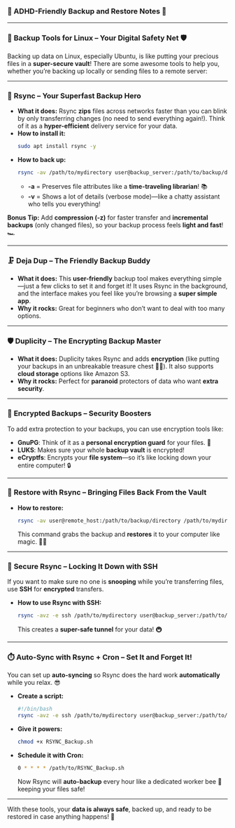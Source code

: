 ### 🧠 ADHD-Friendly Backup and Restore Notes 🧠

---

### 🔄 **Backup Tools for Linux** – Your Digital Safety Net 🛡️

Backing up data on Linux, especially Ubuntu, is like putting your precious files in a **super-secure vault**! There are some awesome tools to help you, whether you’re backing up locally or sending files to a remote server:

---

### 🚀 **Rsync** – Your Superfast Backup Hero
- **What it does:** Rsync **zips** files across networks faster than you can blink by only transferring changes (no need to send everything again!). Think of it as a **hyper-efficient** delivery service for your data.
- **How to install it:**
  ```bash
  sudo apt install rsync -y
  ```
- **How to back up:**
  ```bash
  rsync -av /path/to/mydirectory user@backup_server:/path/to/backup/directory
  ```
  - **-a** = Preserves file attributes like a **time-traveling librarian**! 📚
  - **-v** = Shows a lot of details (verbose mode)—like a chatty assistant who tells you everything!

**Bonus Tip:** Add **compression (-z)** for faster transfer and **incremental backups** (only changed files), so your backup process feels **light and fast**! 🏎️

---

### 🗜️ **Deja Dup** – The Friendly Backup Buddy
- **What it does:** This **user-friendly** backup tool makes everything simple—just a few clicks to set it and forget it! It uses Rsync in the background, and the interface makes you feel like you’re browsing a **super simple app**. 
- **Why it rocks:** Great for beginners who don’t want to deal with too many options.

---

### 🛡️ **Duplicity** – The Encrypting Backup Master
- **What it does:** Duplicity takes Rsync and adds **encryption** (like putting your backups in an unbreakable treasure chest 🏴‍☠️). It also supports **cloud storage** options like Amazon S3.
- **Why it rocks:** Perfect for **paranoid** protectors of data who want **extra security**.

---

### 🔐 **Encrypted Backups** – Security Boosters
To add extra protection to your backups, you can use encryption tools like:
- **GnuPG**: Think of it as a **personal encryption guard** for your files. 🔑
- **LUKS**: Makes sure your whole **backup vault** is encrypted!
- **eCryptfs**: Encrypts your **file system**—so it’s like locking down your entire computer! 🔒

---

### 🔄 **Restore with Rsync** – Bringing Files Back From the Vault
- **How to restore:**  
  ```bash
  rsync -av user@remote_host:/path/to/backup/directory /path/to/mydirectory
  ```
  This command grabs the backup and **restores** it to your computer like magic. 🎩✨

---

### 🔐 **Secure Rsync** – Locking It Down with SSH
If you want to make sure no one is **snooping** while you’re transferring files, use **SSH** for **encrypted** transfers.
- **How to use Rsync with SSH:**
  ```bash
  rsync -avz -e ssh /path/to/mydirectory user@backup_server:/path/to/backup/directory
  ```
  This creates a **super-safe tunnel** for your data! 🚇

---

### ⏱️ **Auto-Sync with Rsync + Cron** – Set It and Forget It!
You can set up **auto-syncing** so Rsync does the hard work **automatically** while you relax. 😎
- **Create a script:**
  ```bash
  #!/bin/bash
  rsync -avz -e ssh /path/to/mydirectory user@backup_server:/path/to/backup/directory
  ```
- **Give it powers:**
  ```bash
  chmod +x RSYNC_Backup.sh
  ```
- **Schedule it with Cron:**
  ```bash
  0 * * * * /path/to/RSYNC_Backup.sh
  ```
  Now Rsync will **auto-backup** every hour like a dedicated worker bee 🐝 keeping your files safe!

---

With these tools, your **data is always safe**, backed up, and ready to be restored in case anything happens! 🌈